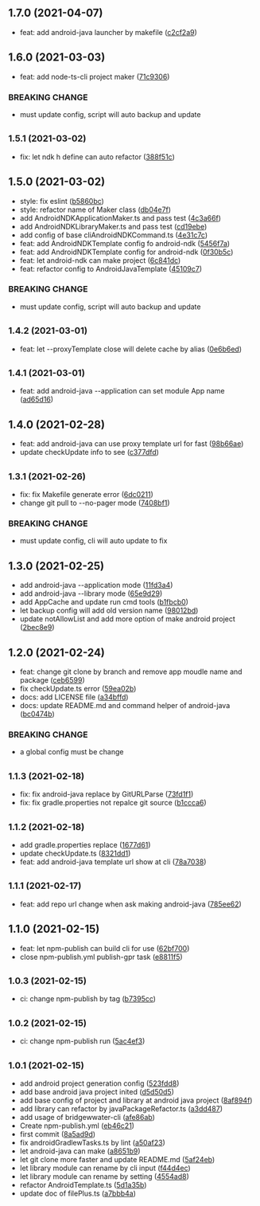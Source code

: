 ## 1.7.0 (2021-04-07)

* feat: add android-java launcher by makefile ([c2cf2a9](https://github.com/bridgewwater/bridgewwater-cli/commit/c2cf2a9))

## 1.6.0 (2021-03-03)

* feat: add node-ts-cli project maker ([71c9306](https://github.com/bridgewwater/bridgewwater-cli/commit/71c9306))

### BREAKING CHANGE

* must update config, script will auto backup and update

## <small>1.5.1 (2021-03-02)</small>

* fix: let ndk h define can auto refactor ([388f51c](https://github.com/bridgewwater/bridgewwater-cli/commit/388f51c))

## 1.5.0 (2021-03-02)

* style: fix eslint ([b5860bc](https://github.com/bridgewwater/bridgewwater-cli/commit/b5860bc))
* style: refactor name of Maker class ([db04e7f](https://github.com/bridgewwater/bridgewwater-cli/commit/db04e7f))
* add AndroidNDKApplicationMaker.ts and pass test ([4c3a66f](https://github.com/bridgewwater/bridgewwater-cli/commit/4c3a66f))
* add AndroidNDKLibraryMaker.ts and pass test ([cd19ebe](https://github.com/bridgewwater/bridgewwater-cli/commit/cd19ebe))
* add config of base cliAndroidNDKCommand.ts ([4e31c7c](https://github.com/bridgewwater/bridgewwater-cli/commit/4e31c7c))
* feat: add AndroidNDKTemplate config fo android-ndk ([5456f7a](https://github.com/bridgewwater/bridgewwater-cli/commit/5456f7a))
* feat: add AndroidNDKTemplate config for android-ndk ([0f30b5c](https://github.com/bridgewwater/bridgewwater-cli/commit/0f30b5c))
* feat: let android-ndk can make project ([6c841dc](https://github.com/bridgewwater/bridgewwater-cli/commit/6c841dc))
* feat: refactor config to AndroidJavaTemplate ([45109c7](https://github.com/bridgewwater/bridgewwater-cli/commit/45109c7))

### BREAKING CHANGE

* must update config, script will auto backup and update

## <small>1.4.2 (2021-03-01)</small>

* feat: let --proxyTemplate close will delete cache by alias ([0e6b6ed](https://github.com/bridgewwater/bridgewwater-cli/commit/0e6b6ed))

## <small>1.4.1 (2021-03-01)</small>

* feat: add android-java --application can set module App name ([ad65d16](https://github.com/bridgewwater/bridgewwater-cli/commit/ad65d16))

## 1.4.0 (2021-02-28)

* feat: add android-java can use proxy template url for fast ([98b66ae](https://github.com/bridgewwater/bridgewwater-cli/commit/98b66ae))
* update checkUpdate info to see ([c377dfd](https://github.com/bridgewwater/bridgewwater-cli/commit/c377dfd))

## <small>1.3.1 (2021-02-26)</small>

* fix: fix Makefile generate error ([6dc0211](https://github.com/bridgewwater/bridgewwater-cli/commit/6dc0211))
* change git pull to --no-pager mode ([7408bf1](https://github.com/bridgewwater/bridgewwater-cli/commit/7408bf1))


### BREAKING CHANGE

* must update config, cli will auto update to fix


## 1.3.0 (2021-02-25)

* add android-java --application mode ([11fd3a4](https://github.com/bridgewwater/bridgewwater-cli/commit/11fd3a4))
* add android-java --library mode ([65e9d29](https://github.com/bridgewwater/bridgewwater-cli/commit/65e9d29))
* add AppCache and update run cmd tools ([b1fbcb0](https://github.com/bridgewwater/bridgewwater-cli/commit/b1fbcb0))
* let backup config will add old version name ([98012bd](https://github.com/bridgewwater/bridgewwater-cli/commit/98012bd))
* update notAllowList and add more option of make android project ([2bec8e9](https://github.com/bridgewwater/bridgewwater-cli/commit/2bec8e9))

## 1.2.0 (2021-02-24)

* feat: change git clone by branch and remove app moudle name and package ([ceb6599](https://github.com/bridgewwater/bridgewwater-cli/commit/ceb6599))
* fix checkUpdate.ts error ([59ea02b](https://github.com/bridgewwater/bridgewwater-cli/commit/59ea02b))
* docs: add LICENSE file ([a34bffd](https://github.com/bridgewwater/bridgewwater-cli/commit/a34bffd))
* docs: update README.md and command helper of android-java ([bc0474b](https://github.com/bridgewwater/bridgewwater-cli/commit/bc0474b))

### BREAKING CHANGE

* a global config must be change


## <small>1.1.3 (2021-02-18)</small>

* fix: fix android-java replace by GitURLParse ([73fd1f1](https://github.com/bridgewwater/bridgewwater-cli/commit/73fd1f1))
* fix: fix gradle.properties not repalce git source ([b1ccca6](https://github.com/bridgewwater/bridgewwater-cli/commit/b1ccca6))

## <small>1.1.2 (2021-02-18)</small>

* add gradle.properties replace ([1677d61](https://github.com/bridgewwater/bridgewwater-cli/commit/1677d61))
* update checkUpdate.ts ([8321dd1](https://github.com/bridgewwater/bridgewwater-cli/commit/8321dd1))
* feat: add android-java template url show at cli ([78a7038](https://github.com/bridgewwater/bridgewwater-cli/commit/78a7038))

## <small>1.1.1 (2021-02-17)</small>

* feat: add repo url change when ask making android-java ([785ee62](https://github.com/bridgewwater/bridgewwater-cli/commit/785ee62))



## 1.1.0 (2021-02-15)

* feat: let npm-publish can build cli for use ([62bf700](https://github.com/bridgewwater/bridgewwater-cli/commit/62bf700))
* close npm-publish.yml publish-gpr task ([e8811f5](https://github.com/bridgewwater/bridgewwater-cli/commit/e8811f5))

## <small>1.0.3 (2021-02-15)</small>

* ci: change npm-publish by tag ([b7395cc](https://github.com/bridgewwater/bridgewwater-cli/commit/b7395cc))

## <small>1.0.2 (2021-02-15)</small>

* ci: change npm-publish run ([5ac4ef3](https://github.com/bridgewwater/bridgewwater-cli/commit/5ac4ef3))

## <small>1.0.1 (2021-02-15)</small>

* add android project generation config ([523fdd8](https://github.com/bridgewwater/bridgewwater-cli/commit/523fdd8))
* add base android java project inited ([d5d50d5](https://github.com/bridgewwater/bridgewwater-cli/commit/d5d50d5))
* add base config of project and library at android java project ([8af894f](https://github.com/bridgewwater/bridgewwater-cli/commit/8af894f))
* add library can refactor by javaPackageRefactor.ts ([a3dd487](https://github.com/bridgewwater/bridgewwater-cli/commit/a3dd487))
* add usage of bridgewwater-cli ([afe86ab](https://github.com/bridgewwater/bridgewwater-cli/commit/afe86ab))
* Create npm-publish.yml ([eb46c21](https://github.com/bridgewwater/bridgewwater-cli/commit/eb46c21))
* first commit ([8a5ad9d](https://github.com/bridgewwater/bridgewwater-cli/commit/8a5ad9d))
* fix androidGradlewTasks.ts by lint ([a50af23](https://github.com/bridgewwater/bridgewwater-cli/commit/a50af23))
* let android-java can make ([a8651b9](https://github.com/bridgewwater/bridgewwater-cli/commit/a8651b9))
* let git clone more faster and update README.md ([5af24eb](https://github.com/bridgewwater/bridgewwater-cli/commit/5af24eb))
* let library module can rename by cli input ([f44d4ec](https://github.com/bridgewwater/bridgewwater-cli/commit/f44d4ec))
* let library module can rename by setting ([4554ad8](https://github.com/bridgewwater/bridgewwater-cli/commit/4554ad8))
* refactor AndroidTemplate.ts ([5d1a35b](https://github.com/bridgewwater/bridgewwater-cli/commit/5d1a35b))
* update doc of filePlus.ts ([a7bbb4a](https://github.com/bridgewwater/bridgewwater-cli/commit/a7bbb4a))



